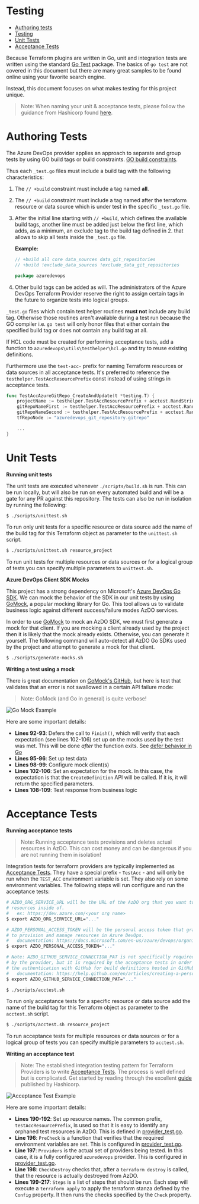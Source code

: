 # Testing

- [Authoring tests](#authoring-tests)
- [Testing](#testing)
- [Unit Tests](#unit-tests)
- [Acceptance Tests](#acceptance-tests)

Because Terraform plugins are written in Go, unit and integration tests are written using the standard [Go Test](https://golang.org/pkg/testing/) package. The basics of `go test` are not covered in this document but there are many great samples to be found online using your favorite search engine.

Instead, this document focuses on what makes testing for this project unique.

> Note: When naming your unit & acceptance tests, please follow the guidance from Hashicorp found [here](https://www.terraform.io/docs/extend/testing/unit-testing.html).

# Authoring Tests

The Azure DevOps provider applies an approach to separate and group tests by using GO build tags or build constraints. [GO build constraints](https://golang.org/pkg/go/build/#hdr-Build_Constraints).

Thus each `_test.go` files must include a build tag with the following characteristics:

1. The ``// +build`` constraint must include a tag named **all**.
2. The ``// +build`` constraint must include a tag named after the terraform resource or data source which is under test in the specific `_test.go` file.
3. After the initial line starting with ``// +build``, which defines the available build tags, another line must be added just below the first line, which adds, as a minimum, an exclude tag to the build tag defined in 2. that allows to skip all tests inside the `_test.go` file.

   **Example:**

   ```go
   // +build all core data_sources data_git_repositories
   // +build !exclude_data_sources !exclude_data_git_repositories

   package azuredevops
   ```

4. Other build tags can be added as will. The administrators of the Azure DevOps Terraform Provider reserve the right to assign certain tags in the future to organize tests into logical groups.

`_test.go` files which contain test helper routines **must not** include any build tag. Otherwise those routines aren't available during a test run because the GO compiler i.e. `go test` will only honor files that either contain the specified build tag or does not contain any build tag at all.

If HCL code must be created for performing acceptance tests, add a function to `azuredevops\utils\testhelper\hcl.go` and try to reuse existing definitions.

Furthermore use the `test-acc-` prefix for naming Terraform resources or data sources in all acceptance tests. It's preferred to reference the `testhelper.TestAccResourcePrefix` const instead of using strings in acceptance tests.

```go
func TestAccAzureGitRepo_CreateAndUpdate(t *testing.T) {
	projectName := testhelper.TestAccResourcePrefix + acctest.RandStringFromCharSet(10, acctest.CharSetAlphaNum)
	gitRepoNameFirst := testhelper.TestAccResourcePrefix + acctest.RandStringFromCharSet(10, acctest.CharSetAlphaNum)
	gitRepoNameSecond := testhelper.TestAccResourcePrefix + acctest.RandStringFromCharSet(10, acctest.CharSetAlphaNum)
	tfRepoNode := "azuredevops_git_repository.gitrepo"

    ...
}
```

# Unit Tests

**Running unit tests**

The unit tests are executed whenever `./scripts/build.sh` is run. This can be run locally, but will also be run on every automated build and will be a gate for any PR against this repository. The tests can also be run in isolation by running the following:

```bash
$ ./scripts/unittest.sh
```

To run only unit tests for a specific resource or data source add the name of the build tag for this Terraform object as parameter to the `unittest.sh` script.

```bash
$ ./scripts/unittest.sh resource_project
```

To run unit tests for multiple resources or data sources or for a logical group of tests you can specify multiple parameters to `unittest.sh`.

**Azure DevOps Client SDK Mocks**

This project has a strong dependency on Microsoft's [Azure DevOps Go SDK](https://github.com/microsoft/azure-devops-go-api). We can mock the behavior of the SDK in our unit tests by using [GoMock](https://github.com/golang/mock), a popular mocking library for Go. This tool allows us to validate business logic against different success/failure modes AzDO services.

In order to use [GoMock](https://github.com/golang/mock) to mock an AzDO SDK, we must first generate a mock for that client. If you are mocking a client already used by the project then it is likely that the mock already exists. Otherwise, you can generate it yourself. The following command will auto-detect all AzDO Go SDKs used by the project and attempt to generate a mock for that client.

```bash
$ ./scripts/generate-mocks.sh
```

**Writing a test using a mock**

There is great documentation on [GoMock's GitHub](https://github.com/golang/mock), but here is test that validates that an error is not swallowed in a certain API failure mode:

> Note: GoMock (and Go in general) is quite verbose!

![Go Mock Example](https://user-images.githubusercontent.com/2497673/67523231-dbc05e00-f673-11e9-91c6-68a6684b3015.png)

Here are some important details:
 - **Lines 92-93**: Defers the call to `Finish()`, which will verify that each expectation (see lines 102-106) set up on the mocks used by the test was met. This will be done *after* the function exits. See [defer behavior in Go](https://tour.golang.org/flowcontrol/12)
 - **Lines 95-96**: Set up test data
 - **Lines 98-99**: Configure mock client(s)
 - **Lines 102-106**: Set an expectation for the mock. In this case, the expectation is that the `CreateDefinition` API will be called. If it is, it will return the specified parameters.
 - **Lines 108-109**: Test response from business logic

# Acceptance Tests

**Running acceptance tests**

> Note: Running acceptance tests provisions and deletes actual resources in AzDO. This can cost money and can be dangerous if you are not running them in isolation!

Integration tests for terraform providers are typically implemented as [Acceptance Tests](https://www.terraform.io/docs/extend/testing/acceptance-tests/index.html). They have a special prefix - `TestAcc` - and will only be run when the `TEST_ACC` environment variable is set. They also rely on some environment variables. The following steps will run configure and run the acceptance tests:

```bash
# AZDO_ORG_SERVICE_URL will be the URL of the AzDO org that you want to provison
# resources inside of.
#   ex: https://dev.azure.com/<your org name>
$ export AZDO_ORG_SERVICE_URL="..."

# AZDO_PERSONAL_ACCESS_TOKEN will be the personal access token that grants access
# to provision and manage resources in Azure DevOps.
#   documentation: https://docs.microsoft.com/en-us/azure/devops/organizations/accounts/use-personal-access-tokens-to-authenticate?view=azure-devops
$ export AZDO_PERSONAL_ACCESS_TOKEN="..."

# Note: AZDO_GITHUB_SERVICE_CONNECTION_PAT is not specifically required
# by the provider, but it is required by the acceptance tests in order to test
# the authentication with GitHub for build definitions hosted in GitHub.
#   documentation: https://help.github.com/en/articles/creating-a-personal-access-token-for-the-command-line
$ export AZDO_GITHUB_SERVICE_CONNECTION_PAT="..."

$ ./scripts/acctest.sh
```

To run only acceptance tests for a specific resource or data source add the name of the build tag for this Terraform object as parameter to the `acctest.sh` script.

```bash
$ ./scripts/acctest.sh resource_project
```

To run acceptance tests for multiple resources or data sources or for a logical group of tests you can specify multiple parameters to `acctest.sh`.

**Writing an acceptance test**

> Note: The established integration testing pattern for Terraform Providers is to write [Acceptance Tests](https://www.terraform.io/docs/extend/testing/acceptance-tests/index.html). The process is well defined but is complicated. Get started by reading through the excellent [guide](https://www.terraform.io/docs/extend/testing/acceptance-tests/testcase.html) published by Hashicorp.

![Acceptance Test Example](https://user-images.githubusercontent.com/2497673/67523941-49b95500-f675-11e9-8345-21bda99ff1a4.png)

Here are some important details:
 - **Lines 190-192**: Set up resource names. The common prefix, `testAccResourcePrefix`, is used so that it is easy to identify any orphaned test resources in AzDO. This is defined in [provider_test.go](../azuredevops/provider_test.go).
 - **Line 196**: `PreCheck` is a function that verifies that the required environment variables are set. This is configured in [provider_test.go](../azuredevops/provider_test.go).
 - **Line 197**: `Providers` is the actual set of providers being tested. In this case, it is a fully configured `azuredevops` provider. This is configured in [provider_test.go](../azuredevops/provider_test.go).
 - **Line 198**: `CheckDestroy` checks that, after a `terraform destroy` is called, that the resource is actually destroyed from AzDO.
 - **Lines 199-217**: `Steps` is a list of steps that should be run. Each step will execute a `terraform apply` to apply the terraform stanza defined by the `Config` property. It then runs the checks specified by the `Check` property.
